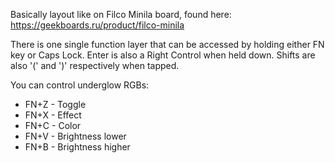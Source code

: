 Basically layout like on Filco Minila board, found here: https://geekboards.ru/product/filco-minila

There is one single function layer that can be accessed by holding either FN key or Caps Lock. Enter is also a Right Control when held down. Shifts are also '(' and ')' respectively when tapped.

You can control underglow RGBs:
- FN+Z - Toggle
- FN+X - Effect
- FN+C - Color
- FN+V - Brightness lower
- FN+B - Brightness higher
